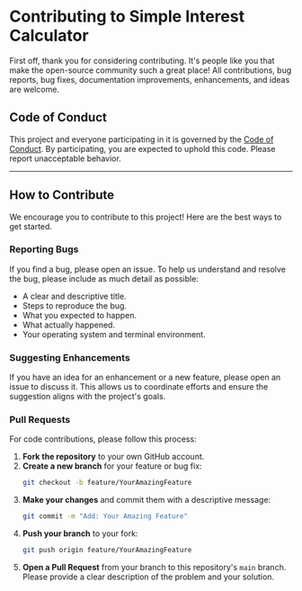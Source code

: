 # Contributing to Simple Interest Calculator

First off, thank you for considering contributing. It's people like you that make the open-source community such a great place! All contributions, bug reports, bug fixes, documentation improvements, enhancements, and ideas are welcome.

## Code of Conduct

This project and everyone participating in it is governed by the [Code of Conduct](CODE_OF_CONDUCT.md). By participating, you are expected to uphold this code. Please report unacceptable behavior.

---

## How to Contribute

We encourage you to contribute to this project! Here are the best ways to get started.

### Reporting Bugs

If you find a bug, please open an issue. To help us understand and resolve the bug, please include as much detail as possible:

* A clear and descriptive title.
* Steps to reproduce the bug.
* What you expected to happen.
* What actually happened.
* Your operating system and terminal environment.

### Suggesting Enhancements

If you have an idea for an enhancement or a new feature, please open an issue to discuss it. This allows us to coordinate efforts and ensure the suggestion aligns with the project's goals.

### Pull Requests

For code contributions, please follow this process:

1.  **Fork the repository** to your own GitHub account.
2.  **Create a new branch** for your feature or bug fix:
    ```sh
    git checkout -b feature/YourAmazingFeature
    ```
3.  **Make your changes** and commit them with a descriptive message:
    ```sh
    git commit -m "Add: Your Amazing Feature"
    ```
4.  **Push your branch** to your fork:
    ```sh
    git push origin feature/YourAmazingFeature
    ```
5.  **Open a Pull Request** from your branch to this repository's `main` branch. Please provide a clear description of the problem and your solution.
